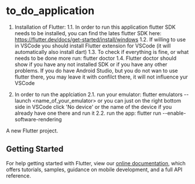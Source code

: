 # to_do_application

1. Installation of Flutter: 
  1.1. In order to run this application flutter SDK needs to be installed, you can find the lates flutter SDK here: https://flutter.dev/docs/get-started/install/windows
  1.2. If willing to use in VSCode you should install Flutter extension for VSCode (it will automatically also install dart)
  1.3. To check if everything is fine, or what needs to be done more run: flutter doctor
  1.4. Flutter doctor should show if you have any not installed SDK or if you have any other problems. If you do have Android Studio, but you do not wan to use flutter     there, you may leave it with confilct there, it will not influence yur VSCode
  
2. In order to run the applciation
  2.1. run your emulator: flutter emulators --launch <name_of_your_emulator>
    or you can just on the right bottom side in VSCode click 'No device' or the name of the device if you already have one there and run it
  2.2. run the app: flutter run --enable-software-rendering

A new Flutter project.


## Getting Started

For help getting started with Flutter, view our
[online documentation](https://flutter.dev/docs), which offers tutorials,
samples, guidance on mobile development, and a full API reference.

